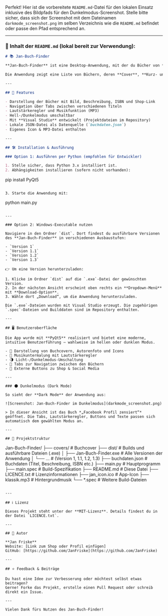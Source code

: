 Perfekt! Hier ist die vorbereitete `README.md`-Datei für den lokalen Einsatz inklusive des Bildpfads für den Dunkelmodus-Screenshot. Stelle bitte sicher, dass sich der Screenshot mit dem Dateinamen `darkmode_screenshot.png` im selben Verzeichnis wie die `README.md` befindet oder passe den Pfad entsprechend an.

---

### 📄 Inhalt der `README.md` (lokal bereit zur Verwendung):

```markdown
# 📚 Jan-Buch-Finder

**Jan-Buch-Finder** ist eine Desktop-Anwendung, mit der du Bücher von **Jan Friske** durchsuchen und Informationen zu den verfügbaren Titeln anzeigen kannst.

Die Anwendung zeigt eine Liste von Büchern, deren **Cover**, **Kurz- und Langbeschreibungen**, sowie **ISBN** und einen **Shop-Link-Button**, um die Bücher zu erwerben.

---

## 🚀 Features

- Darstellung der Bücher mit Bild, Beschreibung, ISBN und Shop-Link
- Navigation über Tabs zwischen verschiedenen Titeln
- Lautstärkeregler und Musikfunktion (MP3)
- Hell-/Dunkelmodus umschaltbar
- Mit **Visual Studio** entwickelt (Projektdateien im Repository)
- Lokale JSON-Datei als Datenquelle (`buchdaten.json`)
- Eigenes Icon & MP3-Datei enthalten

---

## 🛠️ Installation & Ausführung

### Option 1: Ausführen per Python (empfohlen für Entwickler)

1. Stelle sicher, dass Python 3.x installiert ist.
2. Abhängigkeiten installieren (sofern nicht vorhanden):

   ```
   pip install PyQt5
   ```

3. Starte die Anwendung mit:

   ```
   python main.py
   ```

---

### Option 2: Windows-Executable nutzen

Navigiere in den Ordner `dist`. Dort findest du ausführbare Versionen des **Jan-Buch-Finder** in verschiedenen Ausbaustufen:

- `Version 1`
- `Version 1.1`
- `Version 1.2`
- `Version 1.3`

👉 Um eine Version herunterzuladen:

1. Klicke im Ordner `dist` auf die `.exe`-Datei der gewünschten Version.
2. In der nächsten Ansicht erscheint oben rechts ein **Dropdown-Menü** mit **Download-Option**.
3. Wähle dort „Download“, um die Anwendung herunterzuladen.

Die `.exe`-Dateien wurden mit Visual Studio erzeugt. Die zugehörigen `.spec`-Dateien und Builddaten sind im Repository enthalten.

---

## 🖥️ Benutzeroberfläche

Die App wurde mit **PyQt5** realisiert und bietet eine moderne, intuitive Benutzerführung – wahlweise im hellen oder dunklen Modus.

- 📸 Darstellung von Buchcovern, Autorenfoto und Icons
- 🎵 Musikuntermalung mit Lautstärkeregler
- 🌗 Licht-/Dunkelmodus-Umschaltung
- 🧩 Tabs zur Navigation zwischen den Büchern
- 🔗 Externe Buttons zu Shop & Social Media

---

### 🌑 Dunkelmodus (Dark Mode)

So sieht der **Dark Mode** der Anwendung aus:

![Screenshot: Jan-Buch-Finder im Dunkelmodus](darkmode_screenshot.png)

> In dieser Ansicht ist das Buch *„Facebook Profil zensiert“* geöffnet. Die Tabs, Lautstärkeregler, Buttons und Texte passen sich automatisch dem gewählten Modus an.

---

## 📁 Projektstruktur

```
Jan-Buch-Finder/
├── covers/                     # Buchcover
├── dist/                       # Builds und ausführbare Dateien (.exe)
│   ├── Jan-Buch-Finder.exe     # Alle Versionen der Anwendung
│   └── ...                     # (Version 1, 1.1, 1.2, 1.3)
├── buchdaten.json              # Buchdaten (Titel, Beschreibung, ISBN etc.)
├── main.py                     # Hauptprogramm
├── main.spec                   # Build-Spezifikation
├── README.md                   # Diese Datei
├── LICENCE.txt                 # Lizenzinformationen
├── jan_icon.ico                # App-Icon
├── klassik.mp3                 # Hintergrundmusik
└── *.spec                      # Weitere Build-Dateien
```

---

## ℹ️ Lizenz

Dieses Projekt steht unter der **MIT-Lizenz**. Details findest du in der Datei `LICENCE.txt`.

---

## 👤 Autor

**Jan Friske**  
Website: [Link zum Shop oder Profil einfügen]  
GitHub: [https://github.com/JanFriske](https://github.com/JanFriske)

---

## ⭐ Feedback & Beiträge

Du hast eine Idee zur Verbesserung oder möchtest selbst etwas beitragen?  
Gerne! Forke das Projekt, erstelle einen Pull Request oder schreib direkt ein Issue.

---

Vielen Dank fürs Nutzen des Jan-Buch-Finder!
```

